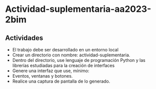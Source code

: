# Actividad-suplementaria-aa2023-2bim

## Actividades
- El trabajo debe ser desarrollado en un entorno local
- Crear un directorio con nombre: actividad-suplementaria.
- Dentro del directorio, use lenguaje de programación Python y las librerías estudiadas para la creación de interfaces
- Genere una interfaz que use, mínimo:
- Eventos, ventanas y botones.
- Realice una captura de pantalla de lo generado.
